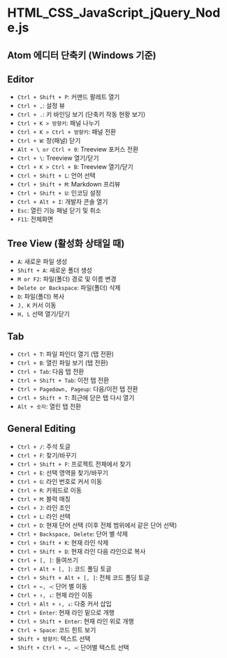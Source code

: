 # HTML_CSS_JavaScript_jQuery_Node.js
## Atom 에디터 단축키 (Windows 기준)

## Editor

* `Ctrl + Shift + P`: 커맨드 팔레트 열기
* `Ctrl + ,`: 설정 뷰
* `Ctrl + .`: 키 바인딩 보기 (단축키 작동 현황 보기)
* `Ctrl + K > 방향키`: 패널 나누기
* `Ctrl + K > Ctrl + 방향키`: 패널 전환
* `Ctrl + W`: 창(패널) 닫기
* `Alt + \ or Ctrl + 0`: Treeview 포커스 전환
* `Ctrl + \`: Treeview 열기/닫기
* `Ctrl + K > Ctrl + B`: Treeview 열기/닫기
* `Ctrl + Shift + L`: 언어 선택
* `Ctrl + Shift + M`: Markdown 프리뷰
* `Ctrl + Shift + U`: 인코딩 설정
* `Ctrl + Alt + I`: 개발자 콘솔 열기
* `Esc`: 열린 기능 패널 닫기 및 취소
* `F11`: 전체화면

## Tree View (활성화 상태일 때)

* `A`: 새로운 파일 생성
* `Shift + A`: 새로운 폴더 생성
* `M or F2`: 파일(폴더) 경로 및 이름 변경
* `Delete or Backspace`: 파일(폴더) 삭제
* `D`: 파일(폴더) 복사
* `J, K` 커서 이동
* `H, L` 선택 열기/닫기

## Tab

* `Ctrl + T`: 파일 파인더 열기 (탭 전환)
* `Ctrl + B`: 열린 파일 보기 (탭 전환)
* `Ctrl + Tab`: 다음 탭 전환
* `Ctrl + Shift + Tab`: 이전 탭 전환
* `Ctrl + Pagedown, Pageup`: 다음/이전 탭 전환
* `Crtl + Shift + T`: 최근에 닫은 탭 다시 열기
* `Alt + 숫자`: 열린 탭 전환

## General Editing

* `Ctrl + /`: 주석 토글
* `Ctrl + F`: 찾기/바꾸기
* `Ctrl + Shift + F`: 프로젝트 전체에서 찾기
* `Ctrl + E`: 선택 영역을 찾기/바꾸기
* `Ctrl + G`: 라인 번호로 커서 이동
* `Ctrl + R`: 키워드로 이동
* `Ctrl + M`: 블럭 매칭
* `Ctrl + J`: 라인 조인
* `Ctrl + L`: 라인 선택
* `Ctrl + D`: 현재 단어 선택 (이후 전체 범위에서 같은 단어 선택)
* `Ctrl + Backspace, Delete`: 단어 별 삭제
* `Ctrl + Shift + K`: 현재 라인 삭제
* `Ctrl + Shift + D`: 현재 라인 다음 라인으로 복사
* `Ctrl + [, ]`: 들여쓰기
* `Ctrl + Alt + [, ]`: 코드 폴딩 토글
* `Ctrl + Shift + Alt + [, ]`: 전체 코드 폴딩 토글
* `Ctrl + ←, →`: 단어 별 이동
* `Ctrl + ↑, ↓`: 현재 라인 이동
* `Ctrl + Alt + ↑, ↓`: 다중 커서 삽입
* `Ctrl + Enter`: 현재 라인 밑으로 개행
* `Ctrl + Shift + Enter`: 현재 라인 위로 개행
* `Ctrl + Space`: 코드 힌트 보기
* `Shift + 방향키`: 텍스트 선택
* `Shift + Ctrl + ←, →`: 단어별 텍스트 선택
